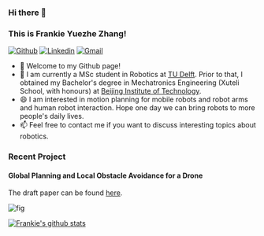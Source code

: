 ### Hi there 👋
### This is Frankie Yuezhe Zhang!

[![Github](https://img.shields.io/badge/-Github-000?style=flat&logo=Github&logoColor=white)](https://github.com/yuezhezhang)
[![Linkedin](https://img.shields.io/badge/-LinkedIn-blue?style=flat&logo=Linkedin&logoColor=white)](https://www.linkedin.com/in/yuezhe-frankie-zhang-a36b35197/)
[![Gmail](https://img.shields.io/badge/-Gmail-c14438?style=flat&logo=Gmail&logoColor=white)](mailto:zyz994141@gmail.com)

- 🔭 Welcome to my Github page! 
- 🌱 I am currently a MSc student in Robotics at [TU Delft](https://www.tudelft.nl/en/). Prior to that, I obtained my Bachelor's degree in Mechatronics Engineering (Xuteli School, with honours) at [Beijing Institute of Technology](https://english.bit.edu.cn/).
- 😄 I am interested in motion planning for mobile robots and robot arms and human robot interaction. Hope one day we can bring robots to more people's daily lives.
- 📫 Feel free to contact me if you want to discuss interesting topics about robotics.

### Recent Project
#### Global Planning and Local Obstacle Avoidance for a Drone
The draft paper can be found [here](https://www.researchgate.net/publication/358573208_Planning_Algorithm_for_a_Quadrotor_Drone).


![fig](https://github.com/yuezhezhang/images_folder/blob/master/RO47005.gif)


[![Frankie's github stats](https://github-readme-stats.vercel.app/api?username=yuezhezhang&count_private=true&show_icons=true&theme=solarized-light)](https://github.com/anuraghazra/github-readme-stats)

<!--
**yuezhezhang/yuezhezhang** is a ✨ _special_ ✨ repository because its `README.md` (this file) appears on your GitHub profile.

Here are some ideas to get you started:

- 🔭 I’m currently working on ...
- 🌱 I’m currently learning ...
- 👯 I’m looking to collaborate on ...
- 🤔 I’m looking for help with ...
- 💬 Ask me about ...
- 📫 How to reach me: ...
- 😄 Pronouns: ...
- ⚡ Fun fact: ...
-->
